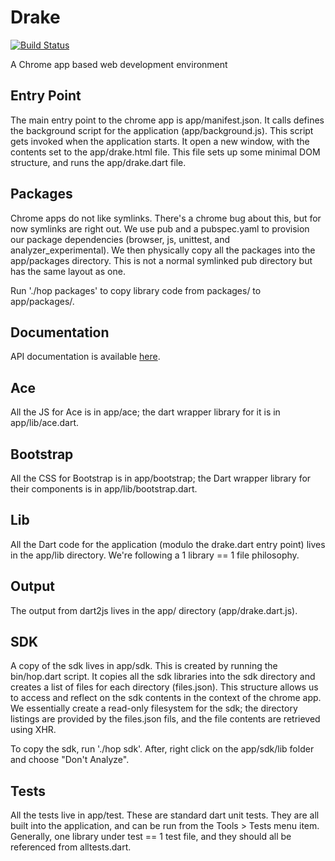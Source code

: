 # Drake

[![Build Status](https://drone.io/github.com/devoncarew/drake.dart/status.png)](https://drone.io/github.com/devoncarew/drake.dart/latest)

A Chrome app based web development environment

Entry Point
-----------
The main entry point to the chrome app is app/manifest.json. It calls defines
the background script for the application (app/background.js). This script gets
invoked when the application starts. It open a new window, with the contents
set to the app/drake.html file. This file sets up some minimal DOM structure,
and runs the app/drake.dart file.

Packages
--------
Chrome apps do not like symlinks. There's a chrome bug about this, but for now
symlinks are right out. We use pub and a pubspec.yaml to provision our
package dependencies (browser, js, unittest, and analyzer_experimental). We
then physically copy all the packages into the app/packages directory. This
is not a normal symlinked pub directory but has the same layout as one.

Run './hop packages' to copy library code from packages/ to app/packages/.

Documentation
----------
API documentation is available [here](http://devoncarew.github.io/drake.dart/).

Ace
---
All the JS for Ace is in app/ace; the dart wrapper library for it is in
app/lib/ace.dart.

Bootstrap
---
All the CSS for Bootstrap is in app/bootstrap; the Dart wrapper library for
their components is in app/lib/bootstrap.dart.

Lib
---
All the Dart code for the application (modulo the drake.dart entry point)
lives in the app/lib directory. We're following a 1 library == 1 file
philosophy.

Output
------
The output from dart2js lives in the app/ directory (app/drake.dart.js).

SDK
---
A copy of the sdk lives in app/sdk. This is created by running the bin/hop.dart
script. It copies all the sdk libraries into the sdk directory and creates
a list of files for each directory (files.json). This structure allows us to
access and reflect on the sdk contents in the context of the chrome app. We
essentially create a read-only filesystem for the sdk; the directory listings
are provided by the files.json fils, and the file contents are retrieved using
XHR.

To copy the sdk, run './hop sdk'. After, right click on the app/sdk/lib folder
and choose "Don't Analyze".

Tests
-----
All the tests live in app/test. These are standard dart unit tests. They are all
built into the application, and can be run from the Tools > Tests menu item.
Generally, one library under test == 1 test file, and they should all be
referenced from alltests.dart.
